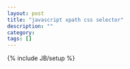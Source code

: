 ```yaml
---
layout: post
title: "javascript xpath css selector"
description: ""
category: 
tags: []
---
```

{% include JB/setup %}
